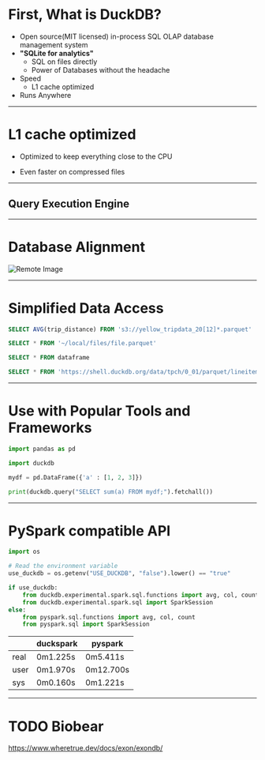 # First, What is DuckDB?

<!-- TODO Make sure this Yellow is right -->
<simple-icons-duckdb class="text-4xl text-yellow-400"/>

<!-- - You can dodge some of the pandas syntax madness -->

- Open source(MIT licensed) in-process SQL OLAP database management system
- **"SQLite for analytics"**
  - SQL on files directly
  - Power of Databases without the headache
- Speed
  - L1 cache optimized
- Runs Anywhere

<!-- If those phrases mean anything to you -->

---

# L1 cache optimized

- Optimized to keep everything close to the CPU
<!-- Avoids memory and disk -->
- Even faster on compressed files

---

## Query Execution Engine

<!-- TODO Find this graphic in a high quality-->

---

# Database Alignment

![Remote Image](https://imgopt.infoq.com/articles/analytical-data-management-duckdb/en/resources/21figure-2-1686238750825.jpg)

<!-- TODO Maybe just make my own? https://mermaid.js.org/syntax/quadrantChart.html -->

<!--
OLAP: Online analytical processing
Focus is on *analysis*

OLTP: Online transaction processing
Focus is on responding to user requests

- SQLite - One tuple at a time (my understanding one row at a time)
- DuckDB - One column at a time
-->

---

# Simplified Data Access

```sql
SELECT AVG(trip_distance) FROM 's3://yellow_tripdata_20[12]*.parquet'

SELECT * FROM '~/local/files/file.parquet'

SELECT * FROM dataframe

SELECT * FROM 'https://shell.duckdb.org/data/tpch/0_01/parquet/lineitem.parquet'
```

<!-- cite: https://motherduck.com/blog/six-reasons-duckdb-slaps/ -->
<!-- These are all valid SQL statements in DuckDB -->

---

# Use with Popular Tools and Frameworks

```python {all|7}
import pandas as pd

import duckdb

mydf = pd.DataFrame({'a' : [1, 2, 3]})

print(duckdb.query("SELECT sum(a) FROM mydf;").fetchall())

```

<!-- cite: https://motherduck.com/blog/six-reasons-duckdb-slaps/ -->
<!--
R/Python/C/Rust/Julia
You name it, there's a plugin
-->

---

# PySpark compatible API

```python
import os

# Read the environment variable
use_duckdb = os.getenv("USE_DUCKDB", "false").lower() == "true"

if use_duckdb:
    from duckdb.experimental.spark.sql.functions import avg, col, count
    from duckdb.experimental.spark.sql import SparkSession
else:
    from pyspark.sql.functions import avg, col, count
    from pyspark.sql import SparkSession
```

<!-- TODO Add Clicks -->

|      | duckspark | pyspark   |
| ---- | --------- | --------- |
| real | 0m1.225s  | 0m5.411s  |
| user | 0m1.970s  | 0m12.700s |
| sys  | 0m0.160s  | 0m1.221s  |

<!-- cite: https://motherduck.com/blog/making-pyspark-code-faster-with-duckdb/ -->
<!--
Apparently running pyspark locally is a real pain.
I don't know I've never used spark
Probably great for local testing for now
-->

---

# TODO Biobear

https://www.wheretrue.dev/docs/exon/exondb/
